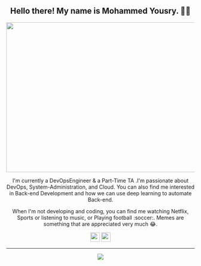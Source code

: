 <h2 align="center">Hello there! My name is Mohammed Yousry. 👋🤓</h2>
<p align="center">
 <img  width="800" height="400" src="https://private-user-images.githubusercontent.com/128842547/258811749-a4385408-a892-4c68-a062-d8f2b86a6178.gif?jwt=eyJhbGciOiJIUzI1NiIsInR5cCI6IkpXVCJ9.eyJpc3MiOiJnaXRodWIuY29tIiwiYXVkIjoicmF3LmdpdGh1YnVzZXJjb250ZW50LmNvbSIsImtleSI6ImtleTUiLCJleHAiOjE3MTcxNjAzMDQsIm5iZiI6MTcxNzE2MDAwNCwicGF0aCI6Ii8xMjg4NDI1NDcvMjU4ODExNzQ5LWE0Mzg1NDA4LWE4OTItNGM2OC1hMDYyLWQ4ZjJiODZhNjE3OC5naWY_WC1BbXotQWxnb3JpdGhtPUFXUzQtSE1BQy1TSEEyNTYmWC1BbXotQ3JlZGVudGlhbD1BS0lBVkNPRFlMU0E1M1BRSzRaQSUyRjIwMjQwNTMxJTJGdXMtZWFzdC0xJTJGczMlMkZhd3M0X3JlcXVlc3QmWC1BbXotRGF0ZT0yMDI0MDUzMVQxMjUzMjRaJlgtQW16LUV4cGlyZXM9MzAwJlgtQW16LVNpZ25hdHVyZT0yZjUyNDMyN2JlYzhiYjE0NjM5MGIwYTA5MmRiYmIyMGY3ZTQ4MmM0MjhkOWY2ZThmMmNjMDAxMzBlMDQ3ODY1JlgtQW16LVNpZ25lZEhlYWRlcnM9aG9zdCZhY3Rvcl9pZD0wJmtleV9pZD0wJnJlcG9faWQ9MCJ9.oPrxtBf3lMlyvc4uTkps32F0yRIZDNyy0DBUIjcL9yE" >

</p>

<p align="center">I'm currently a DevOpsEngineer & a Part-Time TA .I'm passionate about DevOps, System-Administration, and Cloud. You can also find me interested in Back-end Development and how we can use deep learning to automate Back-end. 
 </p>

<p align="center">When I'm not developing and coding, you can find me watching Netflix, Sports or listening to music, or Playing football :soccer:. Memes are something that are appreciated very much 😂. </p>

<p align="center"><a href="https://www.linkedin.com/in/mohammed-yousry-2ba72824b/"><img src="https://img.shields.io/badge/linkedin-%230077B5.svg?&style=for-the-badge&logo=linkedin&logoColor=white" height=25></a> <a href="https://www.instagram.com/yoouthrry/"><img src="https://img.shields.io/badge/instagram-%23E4405F.svg?&style=for-the-badge&logo=instagram&logoColor=white" height=25></a> 
</p>


<hr>


<p align=center>  
  <img align=center src="https://github-readme-stats.vercel.app/api?username=MoYousry510&show_icons=true&theme=radical">
</p>
